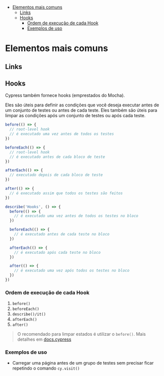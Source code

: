 - [Elementos mais comuns](#elementos-mais-comuns)
  - [Links](#links)
  - [Hooks](#hooks)
    - [Ordem de execução de cada Hook](#ordem-de-execução-de-cada-hook)
    - [Exemplos de uso](#exemplos-de-uso)

# Elementos mais comuns

## Links



## Hooks

Cypress também fornece hooks (emprestados do Mocha).

Eles são úteis para definir as condições que você deseja executar antes de um conjunto de testes ou antes de cada teste. Eles também são úteis para limpar as condições após um conjunto de testes ou após cada teste.

```javascript
before(() => {
  // root-level hook
  // é executado uma vez antes de todos os testes
})

beforeEach(() => {
  // root-level hook
  // é executado antes de cada bloco de teste
})

afterEach(() => {
  // executado depois de cada bloco de teste
})

after(() => {
  // é executado assim que todos os testes são feitos
})

describe('Hooks', () => {
  before(() => {
    // é executado uma vez antes de todos os testes no bloco
  })

  beforeEach(() => {
    // é executado antes de cada teste no bloco
  })

  afterEach(() => {
    // é executado após cada teste no bloco
  })

  after(() => {
    // é executado uma vez após todos os testes no bloco
  })
})
```

### Ordem de execução de cada Hook

1. `before()`
2. `beforeEach()`
3. `describe()/it()`
4. `afterEach()`
5. `after()`

> O recomendado para limpar estados é utilizar o `before()`. Mais detalhes em [docs.cypress](https://docs.cypress.io/guides/references/best-practices#Using-after-or-afterEach-hooks)

### Exemplos de uso

- Carregar uma página antes de um grupo de testes sem precisar ficar repetindo o comando `cy.visit()`

